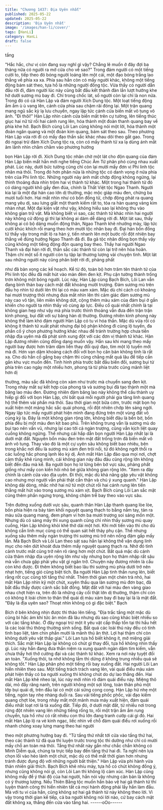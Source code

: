 ```yaml
---
title: "Chương 1437: Địa Uyên nhất"
published: 2025-05-22
updated: 2025-05-22
description: 'Địa Uyên nhất'
image: '/images/han-li/cover/'
tags: [HanLi]
category: HanLi
draft: false
---
```


tầng

"Hắc hắc, chư vị còn đang suy nghĩ gì vậy? Chẳng lẽ muốn ở đây
đợi ba tháng nữa có người ra mở cửa cho về sao?" Trong đám
người có một tiếng cười to, tiếp theo đó bóng người loáng lên một
cái, một đạo bóng trắng lao thẳng về phía xa xa.
Phía sau hắn còn có mấy người khác, không một tiếng động bám
sát theo, tựa hồ là những người đồng tộc.
Vừa thấy có người dẫn đầu rời đi, đám người lúc này cũng bắt
đầu kết thành đàn lần lượt hướng khe hở dưới sương mù bay đi.
Chỉ trong chốc lát, số người còn lại chỉ là non nửa.
Trong đó có cả Hàn Lập và đám người Xích Dung tộc.
Một loạt tiếng động ầm ầm ù ù vang lên, cánh cửa phía sau chậm
rãi đóng lại. Một trận quang mang ngũ sắc kỳ lạ lưu chuyển, ngay
lập tức cánh cửa biến mất vô tung vô ảnh.
"Đi thôi!" Hàn Lập nhìn cánh cửa biến mất trên cự tường, lên
tiếng thúc giục hai nữ tử rồi hai cánh rung lên, hóa thành một
đoàn thanh quang bay về phía khe hở.
Bạch Bích cùng Lôi Lan cũng không nói một lời, hóa thành một
đoàn ngân quang và một đoàn kim quang, bám sát theo sau.
Theo phương Hàn Lập vừa rời đi có mấy đạo thần sắc khác nhau
dõi theo gắt gao.
Trong đó ngoại trừ đám Xích Dung tộc ra, còn có mấy thánh tử xa
lạ dùng ánh mắt âm lãnh nhìn chằm chằm vào phương hướng

bọn Hàn Lập rời đi.
Xích Dung tộc nhân chờ một lát cho độn quang của đám Hàn Lập
biến mất hẳn mới nghe tiếng Chúc Âm Tử phân phó cùng nhau
xuất phát.
Lúc này, dưới bức tường cũng chỉ còn lại mười mấy đơn vị Phi
linh tộc nhân mà thôi.
Trong đó hơn phân nửa là những tộc có danh vọng ở nửa phía
trên của Phi linh tộc. Những người này ánh mắt chớp động không
ngừng, lại thỉnh thoảng đưa nhìn trộm hai vị thánh tử khác.
Một trong hai thánh tử đó có dáng người khô gầy đen đúa, chính
là Thất Việt tộc Ngao Thanh. Người kia lại là một đại hán cao lớn
dị thường, mặc mộc giáp màu đen, chừng ba mươi tuổi hơn. Hai
mắt nhìn như có bốn đồng tử, chớp động phát ra quang mang
yêu dị, sau lưng giắt một thanh kiếm rất to, tỏa ra hàn quang vàng
kim nhàn nhạt. Một đại kiện vật như vậy, không hiểu sao lại không
thu vào không gian trữ vật.
Mà không biết vì sao, các thánh tử khác nhìn hai người này
không cử động gì thì lại không ai dám dễ dàng rời đi.
Một lát sau, thấy không ai có bộ dáng muốn động thân, Ngao
Thanh khẽ nhướng mày, lập tức cười khúc khích rồi mang theo
hơn mười tộc nhân bay đi.
Đại hán bốn đồng tử thấy vậy trong mắt lộ ra hàn ý, tiến nhanh
lên một bước rồi đột nhiên bay thẳng về đúng hướng Ngao Thanh
đã đi. Ba gã tộc nhân đồng bọn thấy vậy cũng không một tiếng
động độn quang bay theo.
Thấy hai người Ngao Thanh và đại hán rời đi, thần sắc các thánh
tử còn lại trở nên hòa hoãn.
Thậm chí một số ít người còn tụ tập lại thương lượng vài chuyện
tình.
Một lát sau những người này cũng phân biệt rời đi, phảng phất

như đã bàn xong các kế hoạch.
Kể từ đó, toàn bộ hơn trăm tên thánh tử của Phi linh tộc đều đã
mất hút vào màn đêm đen kịt.
Phụ cận tường thành trống trơn không một bóng người.
Lúc này, Hàn Lập cùng Bạch Bích, Lôi Lan vẫn đang bình thản
bay cách mặt đất khoảng mười trượng. Đám sương mù trên đầu
họ nhìn từ dưới lên thì lại có màu xam xám. Mặc dù chỉ cách có
khoảng hai mươi trượng thôi nhưng đưa mắt nhìn lên thì cảm
giác đám sương mù này cao vô tận, liên miên không dứt, cộng
thêm màu xám của đám bụi ở gần khiến cho người ta nhìn thấy
vô cùng áp lực.
Điều cổ quái nhất chính là tại không gian hẹp như vậy mà phía
trước thỉnh thoảng vẫn đưa đến trận trận kình phong, bụi đất với
sự băng hàn dị thường.
Đương nhiên kình phong này không thể làm khó đám người Hàn
Lập có tu vi hóa thần.
Mặc dù vừa rồi có không ít thánh tử xuất phát nhưng đại bộ phận
không đi cùng lộ tuyến, đa phần cố ý chọn phương hướng khác
nhau để tránh trường hợp chưa tiến nhập địa uyên mà đã phát
sinh xung đột với các đơn vị thánh tử khác.
Hàn Lập đương nhiên cũng đồng dạng muốn vậy.
Hắn sau khi mang theo mấy người bay được hơn trăm dặm liền
thay đổi quỹ đạo, tìm một lộ tuyến mới mà đi.
Hơn vạn dặm khoảng cách đối với bọn họ căn bản không tính là
rất xa.
Cho dù hắn cố gắng bay chậm thì cũng chẳng mất quá lâu để tiếp
cần gần khu vực muốn đến.
Tình hình phía trước bắt đầu biến đổi, sương bụi từ phía trên cao
ngày một nhiều hơn, phong tà từ phía trước cũng mãnh liệt hơn dị

thường, màu sắc đã không còn xám như trước mà chuyển sang
đen kịt. Trong nháy mắt sự kết hợp của phong tà và sương bụi đã
tạo thành một mà băng lao màu đen.
Đương nhiên đám băng lao này không thể cấu thành uy hiếp gì
đối với bọn Hàn Lập, chỉ bất quá mỗi người phải gia tăng linh
quang hộ thể thêm vài phần mà thôi.
Sau thời gian một bữa cơm, trước mặt bọn họ xuất hiện một
mảng hắc sắc quái phong, rồi đột nhiên chớp lên sáng ngời. Ngay
lập tức mấy người phát hiện mình đang đứng trên một vùng đất
vô cùng kỳ lạ.
Đây là một không gian rộng lớn, không biết đâu là bến bờ, bốn
phía đều bị một màu đen kịt bao phủ. Trên không trung vẫn là
sương mù do bụi tạo nên vần vũ, nhưng lại cao tới cả ngàn
trượng, cũng vẫn kịch liệt quay cuồng không ngừng. Thế nhưng
cái hấp dẫn bọn người Hàn Lập nhất lại là dưới mặt đất. Nguyên
bổn màu đen trên mặt đất trống trơn đã biến mất vô ảnh vô tung.
Thay vào đó là một cự uyên sâu không biết bao nhiêu, bên trong
khắc nơi đều là sương mù xám đen trôi nổi, từ đó không ngớt thổi
ra các luồng hắc phong lạnh lẽo kỳ dị.
Ánh mắt Hàn Lập đảo qua mọi nơi, chợt cảm thấy khẽ rùng mình,
cái không gian này đâu đâu cũng rộng lớn không biết đến đâu mà
kể.
Ba người bọn họ lơ lửng bên bờ vực sâu, phảng phất giống như
mấy con kiến hôi nhỏ bé giữa không gian rộng lớn.
"Xem ra đây chính là cánh cửa vào địa uyên. Đi thôi, mặc dù khả
năng gặp yêu vật không cao nhưng mọi người vẫn phải thật cẩn
thận và chú ý xung quanh." Hàn Lập không dài dòng, nhắc nhở
hai nữ tử một chút rồi hai cánh rung lên tiến thẳng mất hút vào
trong sương mù xám xịt.
Bạch Bích cùng Lôi Lan sắc mặt cũng thêm phần ngưng trọng,
không chậm trễ bay theo vào vực sâu.

Trên đường xuống dưới vực sâu, quanh thân Hàn Lập thanh
quang lòe lòe, bốn phía hiện ra bảy tám khối nguyệt quang thạch
to bằng nắm tay, tản ra màu sữa quang mang, đem phạm vi hơn
ba mươi trượng soi sáng mồn một.
Nhưng dù có sáng mấy thì xung quanh cũng chỉ nhìn thấy sương
mù quay cuồng, Hàn Lập không khỏi khẽ thở dài một hơi.
Khi mới tiến vào thì cho dù không cần linh mục cũng có thể quan
sát hết thảy phụ cận.
Thế nhưng xuống sâu thêm mấy ngàn trượng thì sương mù trở
nên nồng đậm gấp mấy lần.
Mà Bạch Bích và Lôi Lan theo sát sau hắn lại không thể vận dụng
linh mục cho nên dứt khoát đưa thêm mấy nguyệt quang thạch ra.
Nhờ đó tình cảnh trước mắt cũng trở nên rõ ràng hơn một chút.
Bất quá mặc dù cánh cửa thâm nhập địa uyên rộng lớn như vậy
nhưng bọn họ thâm nhập rất sâu mà vẫn chưa gặp phải yêu vật
gì ngăn trở.
Chuyện này đương nhiên là cầu còn khó được.
Đi thêm không biết bao lâu thì sương mù phía dưới trở nên nhạt
hơn, tiếng gió cũng biệt tích.
Ba người Hàn Lập tinh thần rung lên, biết rằng rốt cục cũng tới
tầng thứ nhất.
Thêm thời gian một chén trà nhỏ, hai mắt Hàn Lập nhìn kỹ một
chút, xuyên thấu qua làn sương mù đơn bạc, đã bắt đầu thấy
được cảnh sắc bất đồng.
Mặt đất với hai màu đen vàng giao nhau chợt hiện ra, trên đó là
những cây cối thật lớn dị thường, thậm chí còn có không ít loài
chim to thân thể quái dị màu xám bay đi bay lại là là mặt đất.
"Đây là địa uyên sao? Thoạt nhìn không có gì đặc biệt." Bạch

Bích ở bên không nhịn được thì thào lên tiếng.
"Địa trắc tầng một mặc dù cũng bì hắc ám khí tức ăn mòn đã lâu
nhưng dù sao cũng khác biệt nhiều so với các tầng khác. Ở đây
ngoại trừ một ít yêu vật cấp thấp tồn tại thì hầu hết là các loài thú
thông thường sinh sống.
Bất quá các loài thú này đều có tính tình bạo liệt, tám chin phần
mười là mãnh thú ăn thịt. Lợi hại thậm chí còn không dưới yêu vật
thấp giai." Lôi Lan tựa hồ biết không ít, mở miệng giải thích.
Sắc mặt Hàn Lập lại không có chút gì thay đổi, tựa hồ không nhìn
thấy gì. Lúc này hắn đang đưa thần niệm ra xung quanh ngàn
dặm tìm kiếm, vẫn chưa thấy hơi thở cường đại và các thánh tử
khác. Xem ra nơi này tuyệt đối an toàn.
"Xuống thôi, ta nhớ không lầm thì dừng ở không trung nhiều quá
sẽ không tốt." Hàn Lập phân phó một tiếng rồi bay xuống đất. Hai
người Lôi Lan hiển nhiên theo sau.
Một tiếng trách trách vang lên, vài quái điểu màu xám phát hiện
thấy có ba người xuống thì không chút do dự lao thẳng đến.
Hai mắt Hàn Lập khẽ nheo lại, lúc này mới nhìn rõ đám quái điểu
này. Miệng thô dài, mỏ đầy răng nanh, trên người không một sợi
lông, toàn thân phủ một lớp bụi quái dị, trên đầu lại có một cái
sừng cong cong.
Hàn Lập hừ nhẹ một tiếng, ngón tay nhẹ nhàng duỗi ra.
Sau vài tiếng phốc phốc, vài đạo kiếm quang chợt lóe, trong nháy
mắt một mảnh mưa máy xuất hiện, đám quái điểu nhất loạt rơi lả
tả xuống đất.
Tiếp đó, ở dưới mặt đất, từ nhiều nơi trong rừng đột nhiên vang
lên những tiếng rống to, rồi một trận ầm ầm rung chuyển, tựa hồ
như có rất nhiều con thú lớn đang tranh cướp cái gì đó.
Hai mắt Hàn Lập lộ ra vẻ kinh ngạc, liếc nhìn về chỗ đám quái
điểu rơi xuống rồi nhanh chóng xoay lưng mang theo hai người

theo một phương hướng bay đi.
"Từ tầng thứ nhất tới cửa vào tầng thứ hai, theo các thánh tử đã
qua thí luyện trước trong tộc thì dường như chỉ có mười mấy chỗ
an toàn mà thôi. Tầng thứ nhất này gần như chắc chắn không có
Minh Diễm quả, chúng ta trực tiếp bay đến tầng thứ hai đi. Ta nghĩ
nên lựa chọn lối vào hẻo lánh một chút, mặc dù có thể mất thời
gian hơn nhưng tránh được đụng độ với những người bất thiện."
Hàn Lập vừa phi hành vừa thản nhiên giải thích.
Bạch Bích khẽ nhíu mày, tựa hồ có chút không đồng ý, nhưng
cũng không nói gì, còn Lôi Lan thì không lộ cảm xúc.
Hàn Lập cũng không mấy để ý thái độ của hai người, hắn nói vậy
nhưng căn bản là không có ý thương lượng. Nếu Thiên Bằng tộc
muốn hắn bảo vệ hai gã thánh tử thí luyện thành công thì hiển
nhiên tất cả mọi hành động phải lấy hắn làm đầu. Mà với tu vi của
hắn, cũng không sợ hai gã thánh tử này không theo lời.
Vì vậy trong thời gian kế tiếp, cả ba người không nói lời nào, cứ
bay cách mặt đất không xa, thẳng đến cửa vào tầng hai.
------oOo------
